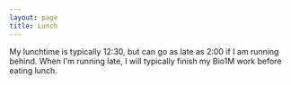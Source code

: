 ```yaml
---
layout: page
title: Lunch
---
```


My lunchtime is typically 12:30, but can go as late as 2:00 if I am running behind. When I'm running late, I will typically finish my Bio1M work before eating lunch.
